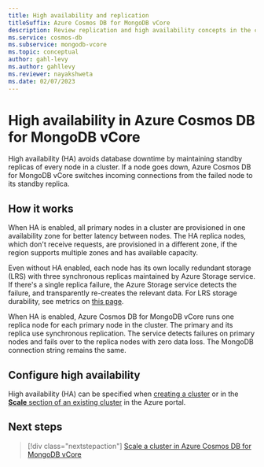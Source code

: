 ```yaml
---
title: High availability and replication
titleSuffix: Azure Cosmos DB for MongoDB vCore
description: Review replication and high availability concepts in the context of Azure Cosmos DB for MongoDB vCore.
ms.service: cosmos-db
ms.subservice: mongodb-vcore
ms.topic: conceptual
author: gahl-levy
ms.author: gahllevy
ms.reviewer: nayakshweta
ms.date: 02/07/2023
---
```


# High availability in Azure Cosmos DB for MongoDB vCore

High availability (HA) avoids database downtime by maintaining standby replicas of every node in a cluster. If a node goes down, Azure Cosmos DB for MongoDB vCore switches incoming connections from the failed node to its standby replica.

## How it works

When HA is enabled, all primary nodes in a cluster are provisioned in one availability zone for better latency between nodes. The HA replica nodes, which don't receive requests, are provisioned in a different zone, if the region supports multiple zones and has available capacity.

Even without HA enabled, each node has its own locally redundant storage (LRS) with three synchronous replicas maintained by Azure Storage service. If there's a single replica failure, the Azure Storage service detects the failure, and transparently re-creates the relevant data. For LRS storage durability, see metrics on [this page](../../../storage/common/storage-redundancy.md#summary-of-redundancy-options).

When HA is enabled, Azure Cosmos DB for MongoDB vCore runs one replica node for each primary node in the cluster. The primary and its replica use synchronous replication. The service detects failures on primary nodes and fails over to the replica nodes with zero data loss. The MongoDB connection string remains the same.

## Configure high availability

High availability (HA) can be specified when [creating a cluster](how-to-create-account.md) or in the [**Scale** section of an existing cluster](how-to-scale-cluster.md) in the Azure portal.

## Next steps

> [!div class="nextstepaction"]
> [Scale a cluster in Azure Cosmos DB for MongoDB vCore](how-to-scale-cluster.md)

